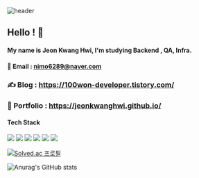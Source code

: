 ![header](https://capsule-render.vercel.app/api?type=rounded&color=timeGradient&text=Welcome%20to%20My%20Story%20👋&animation=twinkling&fontSize=40&fontAlignY=50&fontAlign=50&height=180)


## Hello ! 👋

#### My name is Jeon Kwang Hwi, I'm studying Backend , QA, Infra.
#### 📧 Email : nimo6289@naver.com
### ✍️ Blog : https://100won-developer.tistory.com/
### 📝 Portfolio : https://jeonkwanghwi.github.io/


#### Tech Stack

<img src="https://img.shields.io/badge/java-007396?style=flat-square&amp;logo=java&amp;logoColor=white">  <img src="https://img.shields.io/badge/Spring-6DB33F?style=flat-square&amp;logo=Spring&amp;logoColor=white">  <img src="https://img.shields.io/badge/Python-3776AB?style=flat-square&amp;logo=Python&amp;logoColor=white">  <img src="https://img.shields.io/badge/MySQL-4479A1?style=flat-square&amp;logo=MySQL&amp;logoColor=white">  <img src="https://img.shields.io/badge/Git-F05032?style=flat-square&amp;logo=git&amp;logoColor=white">  <img src="https://img.shields.io/badge/GitHub-181717?style=flat-square&amp;logo=GitHub&amp;logoColor=white">

  
[![Solved.ac
프로필](http://mazassumnida.wtf/api/v2/generate_badge?boj=nimo6289)](https://solved.ac/nimo6289)

  
![Anurag's GitHub stats](https://github-readme-stats.vercel.app/api?username=jeonkwanghwi&show_icons=true&theme=onedark)


<!--
**jeonkwanghwi/jeonkwanghwi** is a ✨ _special_ ✨ repository because its `README.md` (this file) appears on your GitHub profile.

Here are some ideas to get you started:

- 🔭 I’m currently working on ...
- 🌱 I’m currently learning ...
- 👯 I’m looking to collaborate on ...
- 🤔 I’m looking for help with ...
- 💬 Ask me about ...
- 📫 How to reach me: ...
- 😄 Pronouns: ...
- ⚡ Fun fact: ...
-->
